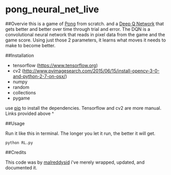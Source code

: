 # pong_neural_net_live

##Overvie
this is a game of [Pong](http://www.ponggame.org) from scratch. and a [Deep Q Network](https://www.quora.com/Artificial-Intelligence-What-is-an-intuitive-explanation-of-how-deep-Q-networks-DQN-work) that gets better and better over time through trial and error. The DQN is a convolutional neural network that reads in pixel data from the game and the game score. Using just those 2 parameters, it learns what moves it needs to make to become better.

##Installation


* tensorflow (https://www.tensorflow.org)
* cv2 (http://www.pyimagesearch.com/2015/06/15/install-opencv-3-0-and-python-2-7-on-osx/)
* numpy
* random
* collections
* pygame

use [pip](https://pypi.python.org/pypi/pip) to install the dependencies. Tensorflow and cv2 are more manual. Links provided above ^

##Usage 

Run it like this in terminal. The longer you let it run, the better it will get.

```
python RL.py
```

##Credits

This code was by [malreddysid](https://github.com/malreddysid) i've merely wrapped, updated, and documented it. 

